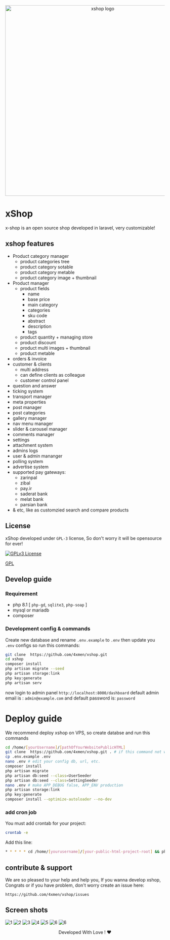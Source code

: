 <div align="center">
    <img src="media/xstack-shop-logo.svg" alt="xshop logo" width="600">
</div>

# xShop

x-shop is an open source shop developed in laravel, very customizable!

## xshop features

- Product category manager
    - product categories tree 
    - product category sotable
    - product category metable
    - product category image + thumbnail
- Product manager
    - product fields
        - name 
        - base price
        - main category
        - categories
        - sku code
        - abstract
        - description
        - tags
    - product quantity + managing store
    - product discount
    - product multi images +  thumbnail
    - product metable
-  orders & invoice
- customer & clients
    - multi address
    - can define clients as colleague
    - customer control panel
- question and answer 
- ticking system
- transport manager
- meta properties
- post manager
- post categories
- gallery manager
- nav menu manager
- slider & carousel manager
- comments manager
- settings
- attachment system
- admins logs  
- user & admin mananger
- polling system
- advertise system
- supported pay gateways:
    - zarinpal
    - zibal
    - pay.ir  
    - saderat bank
    - melat bank
    - parsian bank
- & etc, like as customzied search and compare products

## License
xShop developed under `GPL-3` license, So don't worry it will be opensource for ever!

[![GPLv3 License](https://img.shields.io/badge/License-GPL%20v3-yellow.svg)](https://opensource.org/licenses/GNU)


[GPL](https://www.gnu.org/licenses/gpl-3.0.en.html)

## Develop guide

### Requirement

- php 8.1 [ `php-gd`, `sqlite3`, `php-soap` ]
- mysql or mariadb
- composer

### Development config & commands

Create new database and rename `.env.example` to `.env` then update you `.env` configs so run this commands:

```bash
git clone  https://github.com/4xmen/xshop.git 
cd xshop
composer install
php artisan migrate --seed
php artisan storage:link
php key:generate
php artisan serv
```
now login to admin panel `http://localhost:8000/dashboard` default admin email is : `admin@example.com` and default password is: `password`


# Deploy guide

We recommend deploy xshop on VPS, so create databse and run this commands

```bash
cd /home/[yourUsername]/[pathOfYourWebsitePublicHTML]
git clone  https://github.com/4xmen/xshop.git . # if this command not work make empty this folder
cp .env.example .env
nano .env # edit your config db, url, etc.
composer install
php artisan migrate
php artisan db:seed --class=UserSeeder
php artisan db:seed --class=SettingSeeder
nano .env # make APP_DEBUG false, APP_ENV production
php artisan storage:link
php key:generate
composer install --optimize-autoloader --no-dev
```

### add cron job

You must add crontab for your project:

```bash
crontab -e
```

Add this line:
```bash
* * * * * cd /home/[yourusername]/[your-public-html-project-root] && php artisan schedule:run >> /dev/null 2>&1
```

## contribute & support

We are so pleased to your help and help you, If you wanna develop xshop, Congrats or 
if you have problem, don't worry create an issue here:

```
https://github.com/4xmen/xshop/issues
```

## Screen shots

![1](./media/shopscreenshot1.png)
![2](./media/shopscreenshot2.png)
![3](./media/shopscreenshot3.png)
![4](./media/shopscreenshot4.png)
![5](./media/shopscreenshot5.png)
![6](./media/shopscreenshot6.png)
![6](./media/shopscreenshot7.png)



<div align="center"> Developed With Love ! ❤️</div>
